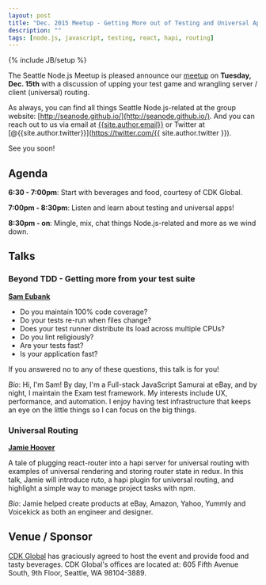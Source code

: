 ```yaml
---
layout: post
title: "Dec. 2015 Meetup - Getting More out of Testing and Universal Application Routing"
description: ""
tags: [node.js, javascript, testing, react, hapi, routing]
---
```

{% include JB/setup %}

The Seattle Node.js Meetup is pleased announce our
[meetup](http://www.meetup.com/Seattle-Node-js/events/226760608/)
on **Tuesday, Dec. 15th** with a discussion of upping your test game and wrangling server / client (universal) routing.

As always, you can find all things Seattle Node.js-related at the group website:
[http://seanode.github.io/](http://seanode.github.io/). And you can reach out to
us via email at [{{site.author.email}}](mailto:{{site.author.email}}) or Twitter
at [@{{site.author.twitter}}](https://twitter.com/{{ site.author.twitter }}).

See you soon!

## Agenda

**6:30 - 7:00pm**: Start with beverages and food, courtesy of CDK Global.

**7:00pm - 8:30pm**: Listen and learn about testing and universal apps!

**8:30pm - on**: Mingle, mix, chat things Node.js-related and more as we wind down.

<!-- more start -->

## Talks

### Beyond TDD - Getting more from your test suite

**[Sam Eubank](https://twitter.com/sameubank)**

* Do you maintain 100% code coverage?
* Do your tests re-run when files change?
* Does your test runner distribute its load across multiple CPUs?
* Do you lint religiously?
* Are your tests fast?
* Is your application fast?

If you answered no to any of these questions, this talk is for you!

_Bio_: Hi, I'm Sam! By day, I'm a Full-stack JavaScript Samurai at eBay, and by
night, I maintain the Exam test framework. My interests include UX, performance,
and automation. I enjoy having test infrastructure that keeps an eye on the
little things so I can focus on the big things.

### Universal Routing

**[Jamie Hoover](https://twitter.com/uipoet)**

A tale of plugging react-router into a hapi server for universal routing with
examples of universal rendering and storing router state in redux. In this talk,
Jamie will introduce ruto, a hapi plugin for universal routing, and highlight a
simple way to manage project tasks with npm.

_Bio_: Jamie helped create products at eBay, Amazon, Yahoo, Yummly and Voicekick
as both an engineer and designer.

## Venue / Sponsor

[CDK Global](http://www.cdkglobaldigitalmarketing.com/) has graciously agreed to
host the event and provide food and tasty beverages. CDK Global's offices are
located at: 605 Fifth Avenue South, 9th Floor, Seattle, WA 98104-3889.

<!-- more end -->
